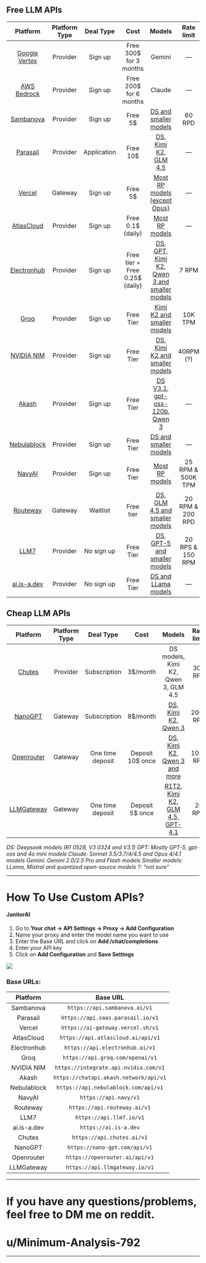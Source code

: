 ## Free LLM APIs
Platform | Platform Type | Deal Type | Cost | Models | Rate limit | Requirement/Cons | Guide |
:----: | :----: | :----: | :----: | :----: | :----: | :----: | :----: |
[Google Vertex](https://cloud.google.com/vertex-ai) | Provider | Sign up | Free 300$ for 3 months | Gemini | — | Phone number - Credit card - Billing information | —
[AWS Bedrock](https://aws.amazon.com/) | Provider | Sign up | Free 200$ for 6 months | Claude | — | Phone number - Credit card - Billing information | [Rentry](https://rentry.co/oo66akom)
[Sambanova](https://sambanova.ai/) | Provider | Sign up | Free 5$ | [DS and smaller models](https://docs.sambanova.ai/docs/en/models/sambacloud-models) | 60 RPD | Phone number | [Guide ↓](#how-to-use-custom-apis)
[Parasail](https://www.parasail.io/) | Provider | Application | Free 10$ | [DS, Kimi K2, GLM 4.5](https://www.saas.parasail.io/pricing) | — | Billing information | [Guide ↓](#how-to-use-custom-apis) 
[Vercel](https://vercel.com) | Gateway | Sign up | Free 5$ | [Most RP models (except Opus)](https://vercel.com/ai-gateway/models) | — | Credit card | [Guide ↓](#how-to-use-custom-apis) 
[AtlasCloud](https://chatapi.akash.network) | Provider | Sign up | Free 0.1$ (daily) | [Most RP models](https://www.atlascloud.ai/models/list) | —  | — | [Guide ↓](#how-to-use-custom-apis) 
[Electronhub](https://www.electronhub.ai/) | Provider | Sign up | Free tier + Free 0.25$ (daily)| [DS, GPT, Kimi K2, Qwen 3 and smaller models](https://api.navy/#models) | 7 RPM | — | [Guide ↓](#how-to-use-custom-apis) 
[Groq](https://groq.com/) | Provider | Sign up | Free Tier | [Kimi K2 and smaller models](https://console.groq.com/docs/rate-limits#rate-limits) | 10K TPM | Super low rate limits | —
[NVIDIA NIM](https://build.nvidia.com/explore/discover) | Provider | Sign up | Free Tier | [DS, Kimi K2 and smaller models](https://build.nvidia.com/search/models?q=chat+OR+text-to-text) | 40RPM (?) | Phone number - Queue system | [Reddit](https://reddit.com/r/SillyTavernAI/comments/1lxivmv/nvidia_nim_free_deepseek_r10528_and_more/)
[Akash](https://chatapi.akash.network) | Provider | Sign up | Free Tier | [DS V3.1, gpt-oss-120b, Qwen 3](https://chatapi.akash.network/documentation) | — | — | [Guide ↓](#how-to-use-custom-apis) 
[Nebulablock](https://www.nebulablock.com/) | Provider | Sign up | Free Tier | [DS and smaller models](https://console.nebulablock.com/serverless) | — | Credit card | [Guide ↓](#how-to-use-custom-apis) 
[NavyAI](https://api.navy/) | Provider | Sign up | Free Tier | [Most RP models](https://api.navy/#models) | 25 RPM & 500K TPM | Sign in with Discord | [Guide ↓](#how-to-use-custom-apis) 
[Routeway](https://routeway.ai/) | Gateway | Waitlist | Free tier | [DS, GLM 4.5 and smaller models](https://routeway.ai/models) | 20 RPM & 200 RPD | Early development | [Guide ↓](#how-to-use-custom-apis) 
[LLM7](https://llm7.io/) | Provider | No sign up | Free Tier | [DS, GPT-5 and smaller models](https://api.llm7.io/v1/models) | 20 RPS & 150 RPM | Quantized (?) | [Guide ↓](#how-to-use-custom-apis)
[ai.is-a.dev](https://ai.is-a.dev) | Provider | No sign up | Free Tier | [DS and LLama models](https://ai.is-a.dev/models) | — | Quantized (?) | [Guide ↓](#how-to-use-custom-apis)


## Cheap LLM APIs
Platform | Platform Type | Deal Type | Cost | Models | Rate limit | Cons | Guide |
:----: | :----: | :----: | :----: | :----: | :----: | :----: | :----: | 
[Chutes](https://chutes.ai/) | Provider | Subscription | 3$/month | DS models, Kimi K2, Qwen 3, GLM 4.5 | 300 RPD | — | —
[NanoGPT](https://nano-gpt.com) | Gateway | Subscription | 8$/month | [DS, Kimi K2, Qwen 3](https://nano-gpt.com/subscription) | 2000 RPD | — | —
[Openrouter](https://openrouter.ai/) | Gateway | One time deposit | Deposit 10$ once | [DS, Kimi K2, Qwen 3 and more](https://openrouter.ai/models?max_price=0) | 1000 RPD | Rate limit errors | —
[LLMGateway](https://llmgateway.io/) | Gateway | One time deposit | Deposit 5$ once | [R1T2, Kimi K2, GLM 4.5, GPT-4.1](https://llmgateway.io/models) | 20 RPM | Some providers are in early development | [Guide ↓](#how-to-use-custom-apis) 

*DS: Deepseek models (R1 0528, V3 0324 and V3.1)*
*GPT: Mostly GPT-5, gpt-oss and 4o mini models* 
*Claude: Sonnet 3.5/3.7/4/4.5 and Opus 4/4.1 models* 
*Gemini: Gemini 2.0/2.5 Pro and Flash models* 
*Smaller models: LLama, Mistral and quantized open-source models* 
*?: "not sure"*

___

# How To Use Custom APIs? 

#### JanitorAI

1. Go to **Your chat → API Settings → Proxy → Add Configuration** 
2. Name your proxy and enter the model name you want to use 
3. Enter the Base URL and click on **Add /chat/completions**
4. Enter your API key
5. Click on **Add Configuration** and **Save Settings**

![](https://files.catbox.moe/ddz6eu.png)

### Base URLs: 

Platform | Base URL | 
:----: | :----: |
| Sambanova  | `https://api.sambanova.ai/v1` | 
| Parasail | `https://api.saas.parasail.io/v1` | 
| Vercel  | `https://ai-gateway.vercel.sh/v1`  |
| AtlasCloud  | `https://api.atlascloud.ai/api/v1`  |
| Electronhub | `https://api.electronhub.ai/v1` |  
| Groq  | `https://api.groq.com/openai/v1`  |
| NVIDIA NIM | `https://integrate.api.nvidia.com/v1` |
| Akash | `https://chatapi.akash.network/api/v1` |
| Nebulablock | `https://api.nebulablock.com/api/v1` | 
| NavyAI | `https://api.navy/v1` |  
| Routeway  | `https://api.routeway.ai/v1` |
| LLM7  | `https://api.llm7.io/v1` |
| ai.is-a.dev  | `https://ai.is-a.dev` |
| Chutes  | `https://api.chutes.ai/v1`  |
| NanoGPT  | `https://nano-gpt.com/api/v1`  |
| Openrouter  | `https://openrouter.ai/api/v1`  |
| LLMGateway  | `https://api.llmgateway.io/v1` |
___
# If you have any questions/problems, feel free to DM me on reddit.
# u/Minimum-Analysis-792
___
